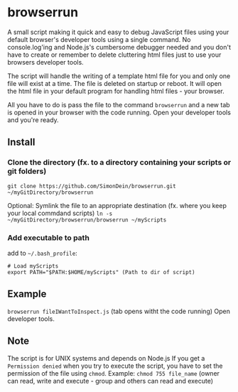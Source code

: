 # browserrun
A small script making it quick and easy to debug JavaScript files using your default browser's developer tools using a single command. No console.log'ing and Node.js's cumbersome debugger needed and you don't have to create or remember to delete cluttering html files just to use your browsers developer tools.

The script will handle the writing of a template html file for you and only one file will exist at a time. The file is deleted on startup or reboot. It will open the html file in your default program for handling html files - your browser.

All you have to do is pass the file to the command `browserrun` and a new tab is opened in your browser with the code running. Open your developer tools and you're ready.

## Install

### Clone the directory (fx. to a directory containing your scripts or git folders)
`git clone https://github.com/SimonDein/browserrun.git ~/myGitDirectory/browserrun`

Optional: Symlink the file to an appropriate destination (fx. where you keep your local commdand scripts)
`ln -s ~/myGitDirectory/browserrun/browserrun ~/myScripts`

### Add executable to path
add to `~/.bash_profile`:
```
# Load myScripts
export PATH="$PATH:$HOME/myScripts" (Path to dir of script)
```

## Example
`browserrun fileIWantToInspect.js` (tab opens witht the code running)
Open developer tools.


## Note
The script is for UNIX systems and depends on Node.js
If you get a `Permission denied` when you try to execute the script,
you have to set the permission of the file using `chmod`.
Example: `chmod 755 file_name` (owner can read, write and execute - group and others can read and execute)
